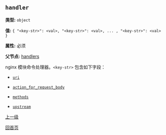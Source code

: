 `handler`
----------

**类型:** `object`

**值:** `{ "<key-str>": <val>, "<key-str>": <val>, ... , "<key-str>": <val> }`

**属性:** 必须

**父节点:** [handlers](handlers.md)

nginx 模块命令处理器。`<key-str>` 包含如下字段：

- [`uri`](uri.md)

- [`action_for_request_body`](action_for_request_body.md)

- [`methods`](methods.md)

- [`upstream`](upstream.md)

[上一级](../ngx_wizard.md)

[回首页](../../index.md)